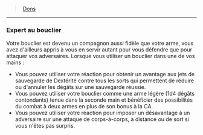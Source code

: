 ﻿---
!FeatItem
Id: feats_hd.md#expert-au-bouclier
ParentLink: feats_hd.md#dons
Name: Expert au bouclier
ParentName: Dons
NameLevel: 3
Attributes: {}
AttributesDictionary: >+
  {}

---
> [Dons](hd_feats.md)

---

### Expert au bouclier

Votre bouclier est devenu un compagnon aussi fidèle que votre arme, vous avez d'ailleurs appris à vous en servir autant pour vous défendre que pour attaquer vos adversaires. Lorsque vous utiliser un bouclier dans une de vos mains :

* Vous pouvez utiliser votre réaction pour obtenir un avantage aux jets de sauvegarde de Dextérité contre tous les sorts qui permettent de réduire ou d'annuler les dégâts sur une sauvegarde réussie.
* Vous pouvez utiliser votre bouclier comme une arme légère (1d4 dégâts contondants) tenue dans la seconde main et bénéficier des possibilités du combat à deux armes en plus de son bonus à la CA.
* Vous pouvez utiliser votre réaction pour imposer un désavantage à un adversaire sur une attaque de corps-à-corps, à distance ou de sort si vous n'êtes pas surpris.

